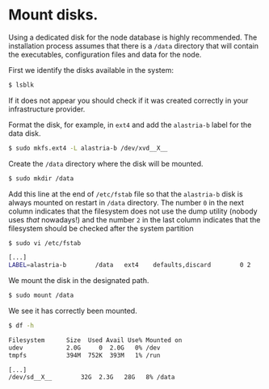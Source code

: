 # Mount disks.

Using a dedicated disk for the node database is highly recommended. The installation process assumes that there is a `/data` directory that will contain the executables, configuration files and data for the node.

First we identify the disks available in the system:

```sh
$ lsblk
```
If it does not appear you should check if it was created correctly in your infrastructure provider.

Format the disk, for example, in `ext4` and add the `alastria-b` label for the data disk.

```sh
$ sudo mkfs.ext4 -L alastria-b /dev/xvd__X__
```

Create the `/data` directory where the disk will be mounted.

```sh
$ sudo mkdir /data
```

Add this line at the end of `/etc/fstab` file so that the `alastria-b` disk is always mounted on restart in `/data` directory. The number `0` in the next column indicates that the filesystem does not use the dump utility (nobody uses _that_ nowadays!) and the number `2` in the last column indicates that the filesystem should be checked after the system partition 

```sh
$ sudo vi /etc/fstab 

[...]
LABEL=alastria-b        /data   ext4    defaults,discard        0 2
```

We mount the disk in the designated path.

```sh
$ sudo mount /data
```

We see it has correctly been mounted.

```sh
$ df -h

Filesystem      Size  Used Avail Use% Mounted on
udev            2.0G     0  2.0G   0% /dev
tmpfs           394M  752K  393M   1% /run

[...]
/dev/sd__X__        32G  2.3G   28G   8% /data
```